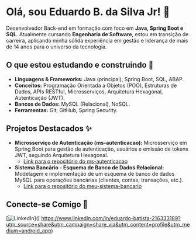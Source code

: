 # Olá, sou Eduardo B. da Silva Jr! 👋

Desenvolvedor Back-end em formação com foco em **Java, Spring Boot e SQL**. Atualmente cursando **Engenharia de Software**, estou em transição de carreira, aplicando minha sólida experiência em gestão e liderança de mais de 14 anos para o universo da tecnologia.

## O que estou estudando e construindo 🚀

-   **Linguagens & Frameworks:** Java (principal), Spring Boot, SQL, ABAP.
-   **Conceitos:** Programação Orientada a Objetos (POO), Estruturas de Dados, APIs RESTful, Microsserviços, Arquitetura Hexagonal, Autenticação (JWT).
-   **Bancos de Dados:** MySQL (Relacional), NoSQL.
-   **Ferramentas:** Git, GitHub, Spring Security.

## Projetos Destacados ✨

-   **Microsserviço de Autenticação (ms-autenticacao):** Microsserviço em Spring Boot para gestão de autenticação, usuários e emissão de tokens JWT, seguindo Arquitetura Hexagonal.
    -   [Link para o repositório do ms-autenticacao](https://github.com/edbsjr/ms-autenticacao-banco-digital)
-   **Sistema Bancário - Esquema de Banco de Dados Relacional:** Modelagem e implementação de um esquema de banco de dados MySQL para operações bancárias (clientes, contas, transações, etc.).
    -   [Link para o repositório do meu-sistema-bancario](https://github.com/edbsjr/meu-sistema-bancario)

## Conecte-se Comigo 💬

[![LinkedIn](https://img.shields.io/badge/LinkedIn-0077B5?style=for-the-badge&logo=linkedin&logoColor=white)]([ https://www.linkedin.com/in/eduardo-batista-216333189?utm_source=share&utm_campaign=share_via&utm_content=profile&utm_medium=android_app)
